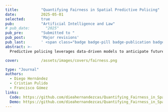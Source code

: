 ```yaml
---
title:          "Quantifying Fairness in Spatial Predictive Policing"
date:           2025-05-01
selected:       true
pub:            "Artificial Intelligence and Law"
# pub_date:       "2025"
pub_pre:        "Submitted to "
pub_post:       'Major revisions'
pub_last:       ' <span class="badge badge-pill badge-publication badge-success">Spotlight</span>'
abstract: >-
  Predictive policing leverages data-driven models to anticipate future criminal events and guide law enforcement strategies. However, concerns about algorithmic fairness have emerged, as these models risk perpetuating discrimination and inequities, particularly among vulnerable populations. While prior research has acknowledged the influence of disparities in crime reporting levels on these models, the extent of their impact on vulnerable populations remains insufficiently understood, posing a critical challenge in societies marked by high disparities. This study seeks to quantify the fairness of three prevalent density probability estimation models used in predictive security. Specifically, it examines their capacity to distribute benefits impartially across diverse populations in various spatial contexts. Real-world theft data were employed to calibrate three distinct predictive models, followed by the quantification of model fairness through two different measurement approaches. These measurements assess disparities in the granting of model benefits between two geographical areas-one focusing on the average prediction error benefit and the other on the utilization of the model for resource allocation. Results suggest that the predictive security models studied may be fair for the prediction but unfair over the use of the model for patrol allocation, with a maximum difference between the means of groups of 45% and an average of these differences of 12%. This highlights the nuanced nature of fairness considerations within predictive policing frameworks.

cover:          /assets/images/covers/fairness.png  

type: "Journal"
authors:
  - Diego Hernández
  - Cristian Pulido
  - Francisco Gómez
links:
  Code: https://github.com/dieahernandezcas/Quantifying_Fairness_in_Spatial_Predictive_Policing_Repository
  Demo: https://github.com/dieahernandezcas/Quantifying_Fairness_in_Spatial_Predictive_Policing_Repository/tree/main/Examples
---
```

